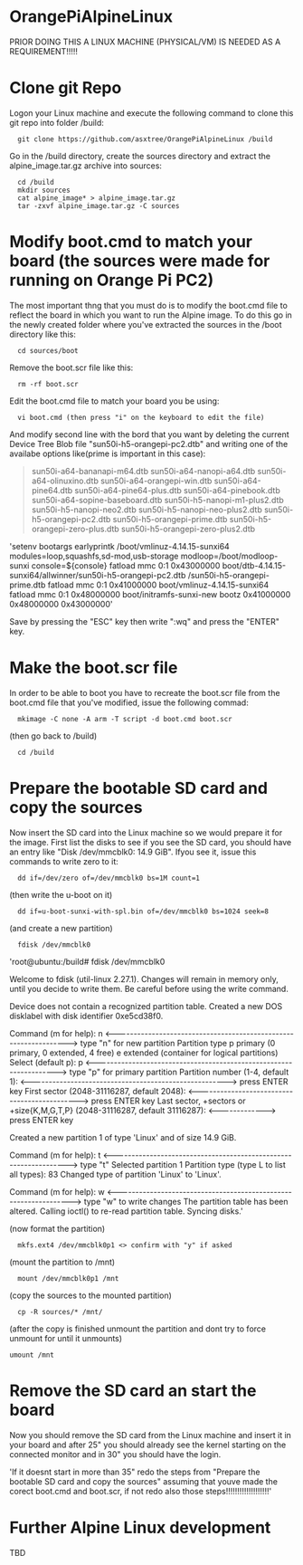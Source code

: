 # OrangePiAlpineLinux


PRIOR DOING THIS A LINUX MACHINE (PHYSICAL/VM) IS NEEDED AS A REQUIREMENT!!!!!

# Clone git Repo

Logon your Linux machine and execute the following command to clone this git repo into folder /build:
```
  git clone https://github.com/asxtree/OrangePiAlpineLinux /build
```
Go in the /build directory, create the sources directory and extract the alpine_image.tar.gz archive into sources:
```
  cd /build
  mkdir sources
  cat alpine_image* > alpine_image.tar.gz
  tar -zxvf alpine_image.tar.gz -C sources
```
# Modify boot.cmd to match your board (the sources were made for running on Orange Pi PC2)

The most important thng that you must do is to modify the boot.cmd file to reflect the board in which you want to run the Alpine image. To do this go in the newly created folder where you've extracted the sources in the /boot directory like this:
```
  cd sources/boot
``` 
Remove the boot.scr file like this:
```
  rm -rf boot.scr
 ``` 
Edit the boot.cmd file to match your board you be using:
```
  vi boot.cmd (then press "i" on the keyboard to edit the file)
```   
And modify second line with the bord that you want by deleting the current Device Tree Blob file "sun50i-h5-orangepi-pc2.dtb" and writing one of the availabe options like(prime is important in this case):
  > sun50i-a64-bananapi-m64.dtb
  > sun50i-a64-nanopi-a64.dtb
  > sun50i-a64-olinuxino.dtb
  > sun50i-a64-orangepi-win.dtb
  > sun50i-a64-pine64.dtb
  > sun50i-a64-pine64-plus.dtb
  > sun50i-a64-pinebook.dtb
  > sun50i-a64-sopine-baseboard.dtb
  > sun50i-h5-nanopi-m1-plus2.dtb
  > sun50i-h5-nanopi-neo2.dtb
  > sun50i-h5-nanopi-neo-plus2.dtb
  > sun50i-h5-orangepi-pc2.dtb
  > sun50i-h5-orangepi-prime.dtb
  > sun50i-h5-orangepi-zero-plus.dtb
  > sun50i-h5-orangepi-zero-plus2.dtb

'setenv bootargs earlyprintk /boot/vmlinuz-4.14.15-sunxi64 modules=loop,squashfs,sd-mod,usb-storage modloop=/boot/modloop-sunxi console=${console}
fatload mmc 0:1 0x43000000 boot/dtb-4.14.15-sunxi64/allwinner/sun50i-h5-orangepi-pc2.dtb <should look like> /sun50i-h5-orangepi-prime.dtb
fatload mmc 0:1 0x41000000 boot/vmlinuz-4.14.15-sunxi64
fatload mmc 0:1 0x48000000 boot/initramfs-sunxi-new
bootz 0x41000000 0x48000000 0x43000000'

Save by pressing the "ESC" key then write ":wq" and press the "ENTER" key.

# Make the boot.scr file

In order to be able to boot you have to recreate the boot.scr file from the boot.cmd file that you've modified, issue the following commad:
```
  mkimage -C none -A arm -T script -d boot.cmd boot.scr
```
(then go back to /build)
```
  cd /build
```
# Prepare the bootable SD card and copy the sources

Now insert the SD card into the Linux machine so we would prepare it for the image.
First list the disks to see if you see the SD card, you should have an entry like "Disk /dev/mmcblk0: 14.9 GiB". Ifyou see it, issue this commands to write zero to it:
```
  dd if=/dev/zero of=/dev/mmcblk0 bs=1M count=1
```  
(then write the u-boot on it)
```
  dd if=u-boot-sunxi-with-spl.bin of=/dev/mmcblk0 bs=1024 seek=8
```
(and create a new partition)
```
  fdisk /dev/mmcblk0 
 ``` 
  'root@ubuntu:/build# fdisk /dev/mmcblk0

Welcome to fdisk (util-linux 2.27.1).
Changes will remain in memory only, until you decide to write them.
Be careful before using the write command.

Device does not contain a recognized partition table.
Created a new DOS disklabel with disk identifier 0xe5cd38f0.

Command (m for help): n   <-----------------------------------------------------------------> type "n" for new partition
Partition type
   p   primary (0 primary, 0 extended, 4 free) 
   e   extended (container for logical partitions)
Select (default p): p   <-------------------------------------------------------------------> type "p" for primary partition
Partition number (1-4, default 1):   <------------------------------------------------------> press ENTER key
First sector (2048-31116287, default 2048):   <---------------------------------------------> press ENTER key
Last sector, +sectors or +size{K,M,G,T,P} (2048-31116287, default 31116287):  <-------------> press ENTER key

Created a new partition 1 of type 'Linux' and of size 14.9 GiB.

Command (m for help): t   <-----------------------------------------------------------------> type "t"
Selected partition 1
Partition type (type L to list all types): 83
Changed type of partition 'Linux' to 'Linux'.

Command (m for help): w   <-----------------------------------------------------------------> type "w" to write changes
The partition table has been altered.
Calling ioctl() to re-read partition table.
Syncing disks.'

(now format the partition)
```
  mkfs.ext4 /dev/mmcblk0p1 <> confirm with "y" if asked
```  
(mount the partition to /mnt)
```
  mount /dev/mmcblk0p1 /mnt
```
(copy the sources to the mounted partition)
```
  cp -R sources/* /mnt/
```  
(after the copy is finished unmount the partition and dont try to force unmount for until it unmounts)
```
umount /mnt
```
# Remove the SD card an start the board

Now you should remove the SD card from the Linux machine and insert it in your board and after 25" you should already see the kernel starting on the connected monitor and in 30" you should have the login.

'If it doesnt start in more than 35" redo the steps from "Prepare the bootable SD card and copy the sources" assuming that youve made the corect boot.cmd and boot.scr, if not redo also those steps!!!!!!!!!!!!!!!!!!!'


# Further Alpine Linux development
TBD
